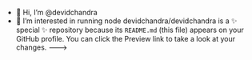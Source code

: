 - 👋 Hi, I’m @devidchandra
- 👀 I’m interested in running node
devidchandra/devidchandra is a ✨ special ✨ repository because its `README.md` (this file) appears on your GitHub profile.
You can click the Preview link to take a look at your changes.
--->
